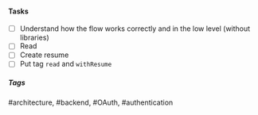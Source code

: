 

#### Tasks
- [ ] Understand how the flow works correctly and in the low level (without libraries)
- [ ] Read
- [ ] Create resume
- [ ] Put tag `read` and `withResume`

##### Tags
#architecture, #backend, #OAuth, #authentication
